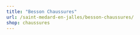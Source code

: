 ```yaml
---
title: "Besson Chaussures"
url: /saint-medard-en-jalles/besson-chaussures/
shop: chaussures
---
```

